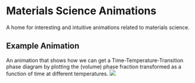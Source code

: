 # Materials Science Animations
A home for interesting and intuitive animations related to materials science.

## Example Animation
An animation that shows how we can get a Time-Temperature-Transition phase diagram 
by plotting the (volume) phase fraction transformed as a function of time at different temperatures.
![](./media/videos/present/720p30/PhaseFractionToTTT_ManimCE_v0.10.0.gif)